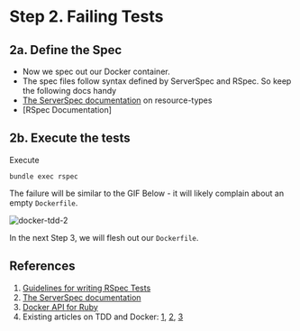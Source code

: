 # Step 2. Failing Tests

## 2a. Define the Spec

* Now we spec out our Docker container. 
* The spec files follow syntax defined by ServerSpec and RSpec. So keep the following docs handy 
* [The ServerSpec documentation](http://serverspec.org/resource_types.html) on resource-types
* [RSpec Documentation]


## 2b. Execute the tests

Execute

```
bundle exec rspec
```

The failure will be similar to the GIF Below - it will likely complain about an empty `Dockerfile`.

![docker-tdd-2](https://user-images.githubusercontent.com/13379978/36943176-2cb50524-1faa-11e8-9fbd-85e267db989d.gif)


In the next Step 3, we will flesh out our `Dockerfile`.

## References

1. [Guidelines for writing RSpec Tests](http://www.betterspecs.org/)
1. [The ServerSpec documentation](http://serverspec.org/resource_types.html)
1. [Docker API for Ruby](https://github.com/swipely/docker-api)
1. Existing articles on TDD and Docker: [1](https://www.unixdaemon.net/tools/testing-dockerfiles-with-serverspec/), [2](https://medium.com/@jesseadametz/test-driven-development-for-your-dockerfiles-350d4d415df7), [3](https://robots.thoughtbot.com/tdd-your-dockerfiles-with-rspec-and-serverspec)